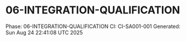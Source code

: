 # 06-INTEGRATION-QUALIFICATION
Phase: 06-INTEGRATION-QUALIFICATION
CI: CI-SA001-001
Generated: Sun Aug 24 22:41:08 UTC 2025
